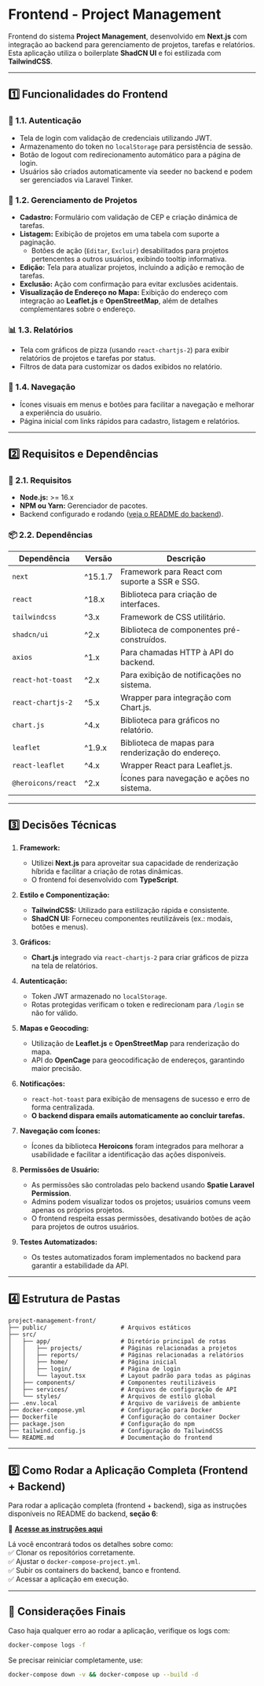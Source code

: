 # **Frontend - Project Management**

Frontend do sistema **Project Management**, desenvolvido em **Next.js** com integração ao backend para gerenciamento de projetos, tarefas e relatórios. Esta aplicação utiliza o boilerplate **ShadCN UI** e foi estilizada com **TailwindCSS**.

---

## **1️⃣ Funcionalidades do Frontend**

### **🔐 1.1. Autenticação**
- Tela de login com validação de credenciais utilizando JWT.
- Armazenamento do token no `localStorage` para persistência de sessão.
- Botão de logout com redirecionamento automático para a página de login.
- Usuários são criados automaticamente via seeder no backend e podem ser gerenciados via Laravel Tinker.

### **📂 1.2. Gerenciamento de Projetos**
- **Cadastro:** Formulário com validação de CEP e criação dinâmica de tarefas.
- **Listagem:** Exibição de projetos em uma tabela com suporte a paginação.
  - Botões de ação (`Editar`, `Excluir`) desabilitados para projetos pertencentes a outros usuários, exibindo tooltip informativa.
- **Edição:** Tela para atualizar projetos, incluindo a adição e remoção de tarefas.
- **Exclusão:** Ação com confirmação para evitar exclusões acidentais.
- **Visualização de Endereço no Mapa:** Exibição do endereço com integração ao **Leaflet.js** e **OpenStreetMap**, além de detalhes complementares sobre o endereço.

### **📊 1.3. Relatórios**
- Tela com gráficos de pizza (usando `react-chartjs-2`) para exibir relatórios de projetos e tarefas por status.
- Filtros de data para customizar os dados exibidos no relatório.

### **📌 1.4. Navegação**
- Ícones visuais em menus e botões para facilitar a navegação e melhorar a experiência do usuário.
- Página inicial com links rápidos para cadastro, listagem e relatórios.

---

## **2️⃣ Requisitos e Dependências**

### **📌 2.1. Requisitos**
- **Node.js:** >= 16.x
- **NPM ou Yarn:** Gerenciador de pacotes.
- Backend configurado e rodando ([veja o README do backend](https://github.com/fael-silva/projectManagement)).

### **📦 2.2. Dependências**
| Dependência        | Versão       | Descrição                                  |
|--------------------|--------------|------------------------------------------|
| `next`            | ^15.1.7      | Framework para React com suporte a SSR e SSG. |
| `react`           | ^18.x        | Biblioteca para criação de interfaces.      |
| `tailwindcss`     | ^3.x         | Framework de CSS utilitário.               |
| `shadcn/ui`       | ^2.x         | Biblioteca de componentes pré-construídos. |
| `axios`           | ^1.x         | Para chamadas HTTP à API do backend.       |
| `react-hot-toast` | ^2.x         | Para exibição de notificações no sistema.  |
| `react-chartjs-2` | ^5.x         | Wrapper para integração com Chart.js.      |
| `chart.js`        | ^4.x         | Biblioteca para gráficos no relatório.     |
| `leaflet`         | ^1.9.x       | Biblioteca de mapas para renderização do endereço. |
| `react-leaflet`   | ^4.x         | Wrapper React para Leaflet.js.             |
| `@heroicons/react`| ^2.x         | Ícones para navegação e ações no sistema.  |

---

## **3️⃣ Decisões Técnicas**

1. **Framework:**
   - Utilizei **Next.js** para aproveitar sua capacidade de renderização híbrida e facilitar a criação de rotas dinâmicas.
   - O frontend foi desenvolvido com **TypeScript**.

2. **Estilo e Componentização:**
   - **TailwindCSS:** Utilizado para estilização rápida e consistente.
   - **ShadCN UI:** Forneceu componentes reutilizáveis (ex.: modais, botões e menus).

3. **Gráficos:**
   - **Chart.js** integrado via `react-chartjs-2` para criar gráficos de pizza na tela de relatórios.

4. **Autenticação:**
   - Token JWT armazenado no `localStorage`.
   - Rotas protegidas verificam o token e redirecionam para `/login` se não for válido.

5. **Mapas e Geocoding:**
   - Utilização de **Leaflet.js** e **OpenStreetMap** para renderização do mapa.
   - API do **OpenCage** para geocodificação de endereços, garantindo maior precisão.

6. **Notificações:**
   - `react-hot-toast` para exibição de mensagens de sucesso e erro de forma centralizada.
   - **O backend dispara emails automaticamente ao concluir tarefas.**

7. **Navegação com Ícones:**
   - Ícones da biblioteca **Heroicons** foram integrados para melhorar a usabilidade e facilitar a identificação das ações disponíveis.

8. **Permissões de Usuário:**
   - As permissões são controladas pelo backend usando **Spatie Laravel Permission**.
   - Admins podem visualizar todos os projetos; usuários comuns veem apenas os próprios projetos.
   - O frontend respeita essas permissões, desativando botões de ação para projetos de outros usuários.

9. **Testes Automatizados:**
   - Os testes automatizados foram implementados no backend para garantir a estabilidade da API.

---

## **4️⃣ Estrutura de Pastas**

```plaintext
project-management-front/
├── public/                     # Arquivos estáticos
├── src/
│   ├── app/                    # Diretório principal de rotas
│   │   ├── projects/           # Páginas relacionadas a projetos
│   │   ├── reports/            # Páginas relacionadas a relatórios
│   │   ├── home/               # Página inicial
│   │   ├── login/              # Página de login
│   │   └── layout.tsx          # Layout padrão para todas as páginas
│   ├── components/             # Componentes reutilizáveis
│   ├── services/               # Arquivos de configuração de API
│   └── styles/                 # Arquivos de estilo global
├── .env.local                  # Arquivo de variáveis de ambiente
├── docker-compose.yml          # Configuração para Docker
├── Dockerfile                  # Configuração do container Docker
├── package.json                # Configuração do npm
├── tailwind.config.js          # Configuração do TailwindCSS
└── README.md                   # Documentação do frontend
```

---

## **5️⃣ Como Rodar a Aplicação Completa (Frontend + Backend)**  

Para rodar a aplicação completa (frontend + backend), siga as instruções disponíveis no README do backend, **seção 6**:  

🔗 **[Acesse as instruções aqui](https://github.com/fael-silva/projectManagement)**  

Lá você encontrará todos os detalhes sobre como:  
✅ Clonar os repositórios corretamente.  
✅ Ajustar o `docker-compose-project.yml`.  
✅ Subir os containers do backend, banco e frontend.  
✅ Acessar a aplicação em execução.   

---

## **📌 Considerações Finais**
Caso haja qualquer erro ao rodar a aplicação, verifique os logs com:
```bash
docker-compose logs -f
```
Se precisar reiniciar completamente, use:
```bash
docker-compose down -v && docker-compose up --build -d
```
